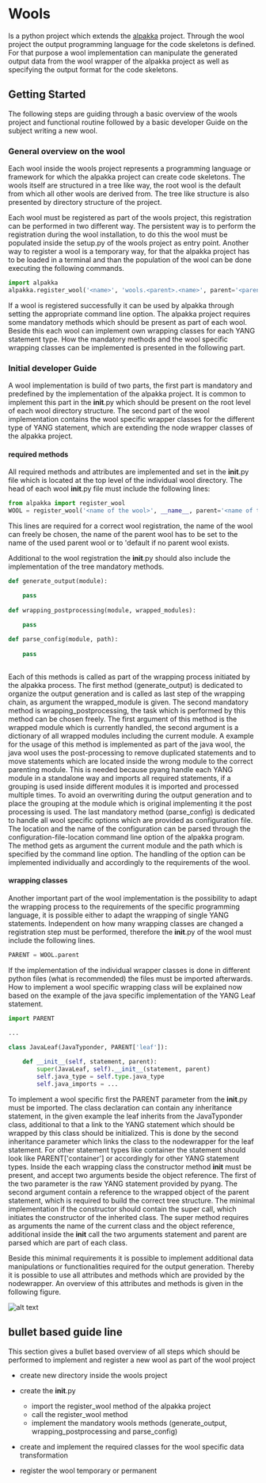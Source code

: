 # Wools

Is a python project which extends the [alpakka](https://mgn-s-at-source.advaoptical.com/gitlab/anden/alpakka) project. Through the wool project
the output programming language for the code skeletons is defined. For that purpose a wool implementation can manipulate the generated output
data from the wool wrapper of the alpakka project as well as specifying the output format for the code skeletons.

## Getting Started

The following steps are guiding through a basic overview of the wools project and functional routine followed by a basic developer Guide on the subject
writing a new wool.

### General overview on the wool

Each wool inside the wools project represents a programming language or framework for which the alpakka project can create code skeletons. The wools
itself are structured in a tree like way, the root wool is the default from which all other wools are derived from. The tree like structure is also
presented by directory structure of the project. 

Each wool must be registered as part of the wools project, this registration can be performed in two different way. The persistent way is to perform
the registration during the wool installation, to do this the wool must be populated inside the setup.py of the wools project as entry point. Another
way to register a wool is a temporary way, for that the alpakka project has to be loaded in a terminal and than the population of the wool can be done
executing the following commands.

```python
import alpakka
alpakka.register_wool('<name>', 'wools.<parent>.<name>', parent='<parent>')
```

If a wool is registered successfully it can be used by alpakka through setting the appropriate command line option. The alpakka project requires some
mandatory methods which should be present as part of each wool. Beside this each wool can implement own wrapping classes for each YANG statement type.
How the mandatory methods and the wool specific wrapping classes can be implemented is presented in the following part.

### Initial developer Guide

A wool implementation is build of two parts, the first part is mandatory and predefined by the implementation of the alpakka project. It is common to
implement this part in the __init__.py which should be present on the root level of each wool directory structure. The second part of the wool
implementation contains the wool specific wrapper classes for the different type of YANG statement, which are extending the node wrapper classes of
the alpakka project.

#### required methods

All required methods and attributes are implemented and set in the __init__.py file which is located at the top level of the individual wool directory.
The head of each wool __init__.py file must include the following lines:

```python
from alpakka import register_wool
WOOL = register_wool('<name of the wool>', __name__, parent='<name of the parent wool>')
```

This lines are required for a correct wool registration, the name of the wool can freely be chosen, the name of the parent wool has to be set to the
name of the used parent wool or to 'default if no parent wool exists.

Additional to the wool registration the __init__.py should also include the implementation of the tree mandatory methods. 

```python
def generate_output(module):

	pass
	
def wrapping_postprocessing(module, wrapped_modules):

	pass
	
def parse_config(module, path):
	
	pass
	
```

Each of this methods is called as part of the wrapping process initiated by the alpakka process. The first method (generate_output) is dedicated
to organize the output generation and is called as last step of the wrapping chain, as argument the wrapped_module is given. The second mandatory
method is wrapping_postprocessing, the task which is performed by this method can be chosen freely. The first argument of this method is the wrapped
module which is currently handled, the second argument is a dictionary of all wrapped modules including the current module. A example for the usage
of this method is implemented as part of the java wool, the java wool uses the post-processing to remove duplicated statements and to move statements
which are located inside the wrong module to the correct parenting module. This is needed because pyang handle each YANG module in a standalone way
and imports all required statements, if a grouping is used inside different modules it is imported and processed multiple times. To avoid an
overwriting during the output generation and to place the grouping at the module which is original implementing it the post processing is used.
The last mandatory method (parse_config) is dedicated to handle all wool specific options which are provided as configuration file. The location
and the name of the configuration can be parsed through the configuration-file-location command line option of the alpakka program. The method gets
as argument the current module and the path which is specified by the command line option. The handling of the option can be implemented individually
and accordingly to the requirements of the wool.

#### wrapping classes

Another important part of the wool implementation is the possibility to adapt the wrapping process to the requirements of the specific programming
language, it is possible either to adapt the wrapping of single YANG statements. Independent on how many wrapping classes are changed a registration
step must be performed, therefore the __init__.py of the wool must include the following lines.

```python
PARENT = WOOL.parent
```

If the implementation of the individual wrapper classes is done in different python files (what is recommended) the files must be imported afterwards.
How to implement a wool specific wrapping class will be explained now based on the example of the java specific implementation of the YANG Leaf
statement.

```python
import PARENT

...

class JavaLeaf(JavaTyponder, PARENT['leaf']):
	
	def __init__(self, statement, parent):
		super(JavaLeaf, self).__init__(statement, parent)
		self.java_type = self.type.java_type
		self.java_imports = ...

```

To implement a wool specific first the PARENT parameter from the __init__.py must be imported. The class declaration can contain any inheritance
statement, in the given example the leaf inherits from the JavaTyponder class, additional to that a link to the YANG statement which should be
wrapped by this class should be initialized. This is done by the second inheritance parameter which links the class to the nodewrapper for the 
leaf statement. For other statement types like container the statement should look like PARENT['container'] or accordingly for other YANG statement
types. Inside the each wrapping class the constructor method __init__ must be present, and accept two arguments beside the object reference. The first
of the two parameter is the raw YANG statement provided by pyang. The second argument contain a reference to the wrapped object of the parent
statement, which is required to build the correct tree structure. The minimal implementation if the constructor should contain the super call, which 
initiates the constructor of the inherited class. The super method requires as arguments the name of the current class and the object reference,
additional inside the __init__ call the two arguments statement and parent are parsed which are part of each class.

Beside this minimal requirements it is possible to implement additional data manipulations or functionalities required for the output generation.
Thereby it is possible to use all attributes and methods which are provided by the nodewrapper. An overview of this attributes and methods is given
in the following figure.

![alt text](https://mgn-s-at-source.advaoptical.com/gitlab/anden/alpakka/blob/wrapperRebuild/NodeWrapperRebuildImplemented.jpg)

## bullet based guide line

This section gives a bullet based overview of all steps which should be performed to implement and register a new wool as part of the wool project

* create new directory inside the wools project
	
* create the __init__.py
  * import the register_wool method of the alpakka project
  * call the register_wool method
  * implement the mandatory wools methods (generate_output, wrapping_postprocessing and parse_config)

* create and implement the required classes for the wool specific data transformation
	
* register the wool temporary or permanent

